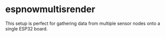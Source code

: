 # espnowmultisrender
This setup is perfect for gathering data from multiple sensor nodes onto a single ESP32 board. 
